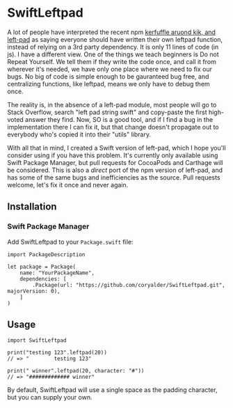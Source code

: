 
# SwiftLeftpad

A lot of people have interpreted the recent npm [kerfuffle aruond kik, and left-pad](http://blog.npmjs.org/post/141577284765/kik-left-pad-and-npm) as saying everyone should have written their own leftpad function, instead of relying on a 3rd party dependency. It is only 11 lines of code (in js). I have a different view. One of the things we teach beginners is Do not Repeat Yourself. We tell them if they write the code once, and call it from wherever it's needed, we have only one place where we need to fix our bugs. No big of code is simple enough to be gauranteed bug free, and centralizing functions, like leftpad, means we only have to debug them once.

The reality is, in the absence of a left-pad module, most people will go to Stack Overflow, search "left pad string swift" and copy-paste the first high-voted answer they find. Now, SO is a good tool, and if I find a bug in the implementation there I can fix it, but that change doesn't propagate out to everybody who's copied it into their "utils" library.

With all that in mind, I created a Swift version of left-pad, which I hope you'll consider using if you have this problem. It's currently only available using Swift Package Manager, but pull requests for CocoaPods and Carthage will be considered. This is also a *direct* port of the npm version of left-pad, and has some of the same bugs and inefficiencies as the source. Pull requests welcome, let's fix it once and never again.

## Installation

### Swift Package Manager

Add SwiftLeftpad to your `Package.swift` file:

    import PackageDescription

    let package = Package(
        name: "YourPackageName",
        dependencies: [
            .Package(url: "https://github.com/coryalder/SwiftLeftpad.git", majorVersion: 0),
        ]
    )

## Usage

    import SwiftLeftpad
    
    print("testing 123".leftpad(20))
    // => "        testing 123"
    
    print(" winner".leftpad(20, character: "#"))
    // => "############# winner"

By default, SwiftLeftpad will use a single space as the padding character, but you can supply your own.



